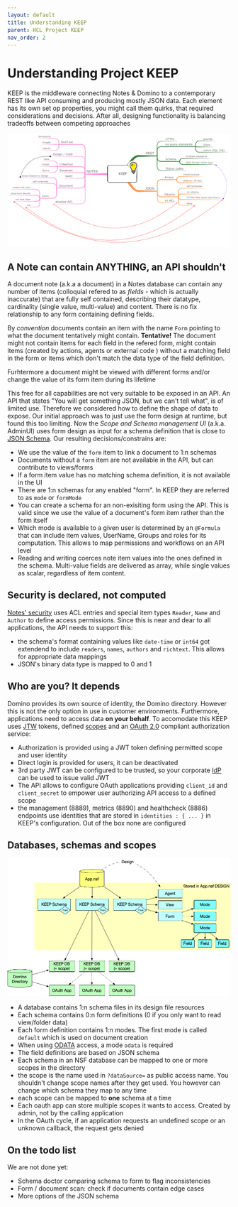 ```yaml
---
layout: default
title: Understanding KEEP
parent: HCL Project KEEP
nav_order: 2
---
```


# Understanding Project KEEP

KEEP is the middleware connecting Notes & Domino to a contemporary REST like API consuming and producing mostly JSON data. Each element has its own set op properties, you might call them quirks, that required considerations and decisions. After all, designing functionality is balancing tradeoffs between competing approaches

[![Understanding KEEP](../assets/images/UnderstandingKEEP640.png)](../assets/images/UnderstandingKEEP.png)

## A Note can contain ANYTHING, an API shouldn't

A document note (a.k.a a document) in a Notes database can contain any number of items (colloquial refered to as _fields_ - which is actually inaccurate) that are fully self contained, describing their datatype, cardinality (single value, multi-value) and content. There is no fix relationship to any form containing defining fields.

By _convention_ documents contain an item with the name `Form` pointing to what the document tentatively might contain. **Tentative!** The document might not contain items for each field in the refered form, might contain items (created by actions, agents or external code ) without a matching field in the form or items which don't match the data type of the field definition.

Furhtermore a document might be viewed with different forms and/or change the value of its form item during its lifetime

This free for all capabilities are not very suitable to be exposed in an API. An API that states "You will get something JSON, but we can't tell what", is of limited use. Therefore we considered how to define the shape of data to expose. Our initial approach was to just use the form design at runtime, but found this too limiting. Now the _Scope and Schema management UI_ (a.k.a. AdminUI) uses form design as input for a schema definition that is close to [JSON Schema](https://json-schema.org). Our resulting decisions/constrains are:

- We use the value of the `form` item to link a document to 1:n schemas
- Documents without a `form` item are not available in the API, but can contribute to views/forms
- If a form item value has no matching schema definition, it is not available in the UI
- There are 1:n schemas for any enabled "form". In KEEP they are referred to as `mode` or `formMode`
- You can create a schema for an non-exisiting form using the API. This is valid since we use the value of a document's form item rather than the form itself
- Which mode is available to a given user is determined by an `@Formula` that can include item values, UserName, Groups and roles for its computation. This allows to map permissions and workflows on an API level
- Reading and writing coerces note item values into the ones defined in the schema. Multi-value fields are delivered as array, while single values as scalar, regardless of item content.

## Security is declared, not computed

[Notes' security](https://wissel.net/blog/2014/02/domino-development-back-to-basics-part-6-better-safe-than-sorry-security.html) uses ACL entries and special item types `Reader`, `Name` and `Author` to define access permissions. Since this is near and dear to all applications, the API needs to support this:

- the schema's format containing values like `date-time` or `int64` got extendend to include `readers`, `names`, `authors` and `richtext`. This allows for appropriate data mappings
- JSON's binary data type is mapped to 0 and 1

## Who are you? It depends

Domino provides its own source of identity, the Domino directory. However this is not the only option in use in customer environments. Furthermore, applications need to access data **on your behalf**. To accomodate this KEEP uses [JTW](https://jwt.io) tokens, defined [scopes](../) and an [OAuth 2.0](https://oauth.net/2/) compliant authorization service:

- Authorization is provided using a JWT token defining permitted scope and user identity
- Direct login is provided for users, it can be deactivated
- 3rd party JWT can be configured to be trusted, so your corporate [IdP](https://en.wikipedia.org/wiki/Identity_provider) can be used to issue valid JWT
- The API allows to configure OAuth applications providing `client_id` and `client_secret` to empower user authorizing API access to a defined scope
- the management (8889), metrics (8890) and healthcheck (8886) endpoints use identities that are stored in `identities : { ... }` in KEEP's configuration. Out of the box none are configured

## Databases, schemas and scopes

![Databases schema and scopes](../assets/images/KeepSchemaToApp.png)

- A database contains 1:n schema files in its design file resources
- Each schema contains 0:n form definitions (0 if you only want to read view/folder data)
- Each form definition contains 1:n modes. The first mode is called `default` which is used on document creation
- When using [ODATA](https://www.odata.org) access, a mode `odata` is required
- The field definitions are based on JSON schema
- Each schema in an NSF database can be mapped to one or more scopes in the directory
- the scope is the name used in `?dataSource=` as public access name. You shouldn't change scope names after they get used. You however can change which schema they map to any time
- each scope can be mapped to **one** schema at a time
- Each oauth app can store multiple scopes it wants to access. Created by admin, not by the calling application
- In the OAuth cycle, if an application requests an undefined scope or an unknown callback, the request gets denied

## On the todo list

We are not done yet:

- Schema doctor comparing schema to form to flag inconsistencies
- Form / document scan: check if documents contain edge cases
- More options of the JSON schema
